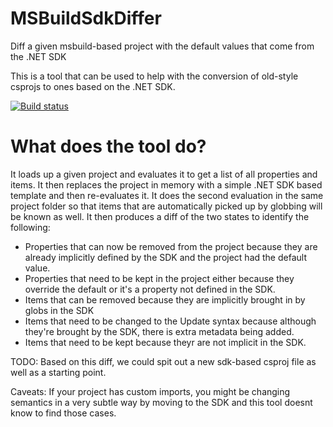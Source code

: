 # MSBuildSdkDiffer
Diff a given msbuild-based project with the default values that come from the .NET SDK

This is a tool that can be used to help with the conversion of old-style csprojs to ones based on the .NET SDK. 

[![Build status](https://ci.appveyor.com/api/projects/status/dcg6k8sca3v83xba?svg=true)](https://ci.appveyor.com/project/SrivatsnNarayanan/msbuildsdkdiffer)

# What does the tool do?
It loads up a given project and evaluates it to get a list of all properties and items. It then replaces the project in memory with a simple .NET SDK based template and then re-evaluates it.
It does the second evaluation in the same project folder so that items that are automatically picked up by globbing will be known as well. It then produces a diff of the two states to identify the following:
- Properties that can now be removed from the project because they are already implicitly defined by the SDK and the project had the default value.
- Properties that need to be kept in the project either because they override the default or it's a property not defined in the SDK.
- Items that can be removed because they are implicitly brought in by globs in the SDK
- Items that need to be changed to the Update syntax because although they're brought by the SDK, there is extra metadata being added.
- Items that need to be kept because theyr are not implicit in the SDK.

TODO: Based on this diff, we could spit out a new sdk-based csproj file as well as a starting point.

Caveats: If your project has custom imports, you might be changing semantics in a very subtle way by moving to the SDK and this tool doesnt know to find those cases.

